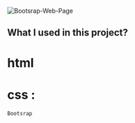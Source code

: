 ![Bootsrap-Web-Page](./img/Animation%20bo.gif)
## What I used in this project?
# html
# css :
    Bootsrap